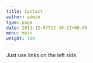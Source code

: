 ```yaml
---
title: Contact
author: admin
type: page
date: 2011-12-07T12:30:12+00:00
menu: main
weight: 100
---
```

Just use links on the left side. 